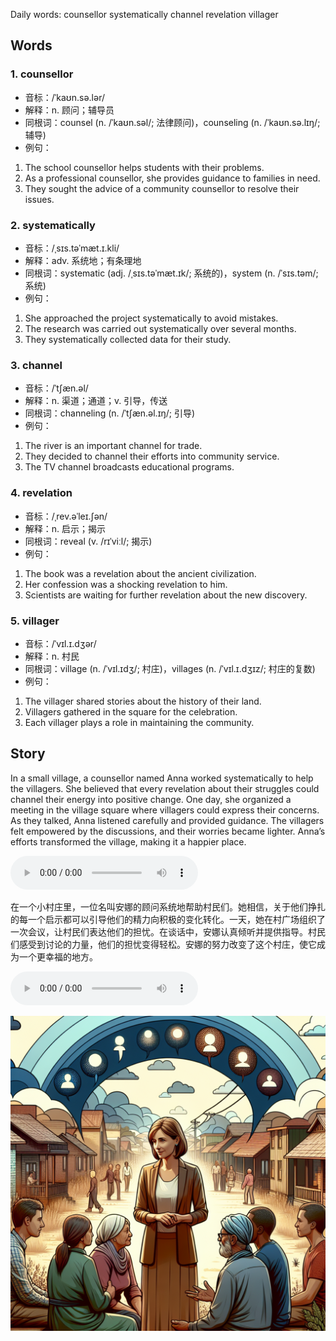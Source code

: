 Daily words: counsellor systematically channel revelation villager

## Words
### 1. counsellor
- 音标：/ˈkaʊn.sə.lər/ <span style="cursor: pointer;" onclick="document.getElementById('audio-player-1').play()"><i class="fas fa-volume-up"></i></span>
<audio id="audio-player-1" src="audios/words/counsellor.mp3" style="display:none;"></audio>
- 解释：n. 顾问；辅导员
- 同根词：counsel (n. /ˈkaʊn.səl/; 法律顾问)，counseling (n. /ˈkaʊn.sə.lɪŋ/; 辅导)
- 例句：
1. The school counsellor helps students with their problems.
2. As a professional counsellor, she provides guidance to families in need.
3. They sought the advice of a community counsellor to resolve their issues.

### 2. systematically
- 音标：/ˌsɪs.təˈmæt.ɪ.kli/ <span style="cursor: pointer;" onclick="document.getElementById('audio-player-2').play()"><i class="fas fa-volume-up"></i></span>
<audio id="audio-player-2" src="audios/words/systematically.mp3" style="display:none;"></audio>
- 解释：adv. 系统地；有条理地
- 同根词：systematic (adj. /ˌsɪs.təˈmæt.ɪk/; 系统的)，system (n. /ˈsɪs.təm/; 系统)
- 例句：
1. She approached the project systematically to avoid mistakes.
2. The research was carried out systematically over several months.
3. They systematically collected data for their study.

### 3. channel
- 音标：/ˈtʃæn.əl/ <span style="cursor: pointer;" onclick="document.getElementById('audio-player-3').play()"><i class="fas fa-volume-up"></i></span>
<audio id="audio-player-3" src="audios/words/channel.mp3" style="display:none;"></audio>
- 解释：n. 渠道；通道；v. 引导，传送
- 同根词：channeling (n. /ˈtʃæn.əl.ɪŋ/; 引导)
- 例句：
1. The river is an important channel for trade.
2. They decided to channel their efforts into community service.
3. The TV channel broadcasts educational programs.

### 4. revelation
- 音标：/ˌrev.əˈleɪ.ʃən/ <span style="cursor: pointer;" onclick="document.getElementById('audio-player-4').play()"><i class="fas fa-volume-up"></i></span>
<audio id="audio-player-4" src="audios/words/revelation.mp3" style="display:none;"></audio>
- 解释：n. 启示；揭示
- 同根词：reveal (v. /rɪˈviːl/; 揭示)
- 例句：
1. The book was a revelation about the ancient civilization.
2. Her confession was a shocking revelation to him.
3. Scientists are waiting for further revelation about the new discovery.

### 5. villager
- 音标：/ˈvɪl.ɪ.dʒər/ <span style="cursor: pointer;" onclick="document.getElementById('audio-player-5').play()"><i class="fas fa-volume-up"></i></span>
<audio id="audio-player-5" src="audios/words/villager.mp3" style="display:none;"></audio>
- 解释：n. 村民
- 同根词：village (n. /ˈvɪl.ɪdʒ/; 村庄)，villages (n. /ˈvɪl.ɪ.dʒɪz/; 村庄的复数)
- 例句：
1. The villager shared stories about the history of their land.
2. Villagers gathered in the square for the celebration.
3. Each villager plays a role in maintaining the community.

## Story
In a small village, a counsellor named Anna worked systematically to help the villagers. She believed that every revelation about their struggles could channel their energy into positive change. One day, she organized a meeting in the village square where villagers could express their concerns. As they talked, Anna listened carefully and provided guidance. The villagers felt empowered by the discussions, and their worries became lighter. Anna’s efforts transformed the village, making it a happier place.

<audio controls>
  <source src="https://files.dwong.top/story/2024-10-14-english.mp3" type="audio/mpeg">
  你的浏览器不支持音频元素。
</audio>
  

在一个小村庄里，一位名叫安娜的顾问系统地帮助村民们。她相信，关于他们挣扎的每一个启示都可以引导他们的精力向积极的变化转化。一天，她在村广场组织了一次会议，让村民们表达他们的担忧。在谈话中，安娜认真倾听并提供指导。村民们感受到讨论的力量，他们的担忧变得轻松。安娜的努力改变了这个村庄，使它成为一个更幸福的地方。

<audio controls>
  <source src="https://files.dwong.top/story/2024-10-14-chinese.mp3" type="audio/mpeg">
  你的浏览器不支持音频元素。
</audio>
  

![story](./images/2024-10-14.png)

